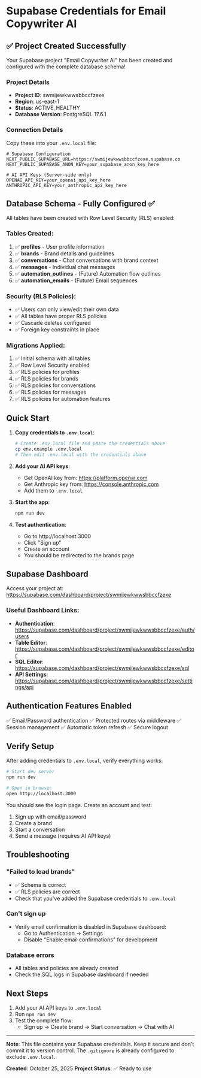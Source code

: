# Supabase Credentials for Email Copywriter AI

## ✅ Project Created Successfully

Your Supabase project "Email Copywriter AI" has been created and configured with the complete database schema!

### Project Details
- **Project ID**: swmijewkwwsbbccfzexe
- **Region**: us-east-1
- **Status**: ACTIVE_HEALTHY
- **Database Version**: PostgreSQL 17.6.1

### Connection Details

Copy these into your `.env.local` file:

```env
# Supabase Configuration
NEXT_PUBLIC_SUPABASE_URL=https://swmijewkwwsbbccfzexe.supabase.co
NEXT_PUBLIC_SUPABASE_ANON_KEY=your_supabase_anon_key_here

# AI API Keys (Server-side only)
OPENAI_API_KEY=your_openai_api_key_here
ANTHROPIC_API_KEY=your_anthropic_api_key_here
```

## Database Schema - Fully Configured ✅

All tables have been created with Row Level Security (RLS) enabled:

### Tables Created:
1. ✅ **profiles** - User profile information
2. ✅ **brands** - Brand details and guidelines  
3. ✅ **conversations** - Chat conversations with brand context
4. ✅ **messages** - Individual chat messages
5. ✅ **automation_outlines** - (Future) Automation flow outlines
6. ✅ **automation_emails** - (Future) Email sequences

### Security (RLS Policies):
- ✅ Users can only view/edit their own data
- ✅ All tables have proper RLS policies
- ✅ Cascade deletes configured
- ✅ Foreign key constraints in place

### Migrations Applied:
1. ✅ Initial schema with all tables
2. ✅ Row Level Security enabled
3. ✅ RLS policies for profiles
4. ✅ RLS policies for brands
5. ✅ RLS policies for conversations
6. ✅ RLS policies for messages
7. ✅ RLS policies for automation features

## Quick Start

1. **Copy credentials to `.env.local`**:
   ```bash
   # Create .env.local file and paste the credentials above
   cp env.example .env.local
   # Then edit .env.local with the credentials above
   ```

2. **Add your AI API keys**:
   - Get OpenAI key from: https://platform.openai.com
   - Get Anthropic key from: https://console.anthropic.com
   - Add them to `.env.local`

3. **Start the app**:
   ```bash
   npm run dev
   ```

4. **Test authentication**:
   - Go to http://localhost:3000
   - Click "Sign up"
   - Create an account
   - You should be redirected to the brands page

## Supabase Dashboard

Access your project at: https://supabase.com/dashboard/project/swmijewkwwsbbccfzexe

### Useful Dashboard Links:
- **Authentication**: https://supabase.com/dashboard/project/swmijewkwwsbbccfzexe/auth/users
- **Table Editor**: https://supabase.com/dashboard/project/swmijewkwwsbbccfzexe/editor
- **SQL Editor**: https://supabase.com/dashboard/project/swmijewkwwsbbccfzexe/sql
- **API Settings**: https://supabase.com/dashboard/project/swmijewkwwsbbccfzexe/settings/api

## Authentication Features Enabled

✅ Email/Password authentication
✅ Protected routes via middleware
✅ Session management
✅ Automatic token refresh
✅ Secure logout

## Verify Setup

After adding credentials to `.env.local`, verify everything works:

```bash
# Start dev server
npm run dev

# Open in browser
open http://localhost:3000
```

You should see the login page. Create an account and test:
1. Sign up with email/password
2. Create a brand
3. Start a conversation
4. Send a message (requires AI API keys)

## Troubleshooting

### "Failed to load brands"
- ✅ Schema is correct
- ✅ RLS policies are correct
- Check that you've added the Supabase credentials to `.env.local`

### Can't sign up
- Verify email confirmation is disabled in Supabase dashboard:
  - Go to Authentication → Settings
  - Disable "Enable email confirmations" for development

### Database errors
- All tables and policies are already created
- Check the SQL logs in Supabase dashboard if needed

## Next Steps

1. Add your AI API keys to `.env.local`
2. Run `npm run dev`
3. Test the complete flow:
   - Sign up → Create brand → Start conversation → Chat with AI

---

**Note**: This file contains your Supabase credentials. Keep it secure and don't commit it to version control. The `.gitignore` is already configured to exclude `.env.local`.

**Created**: October 25, 2025
**Project Status**: ✅ Ready to use

